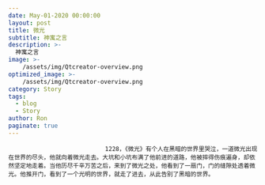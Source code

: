 ```yaml
---
date: May-01-2020 00:00:00
layout: post
title: 微光
subtitle: 神寓之言
description: >-
  神寓之言
image: >-
    /assets/img/Qtcreator-overview.png
optimized_image: >-
    /assets/img/Qtcreator-overview.png
category: Story
tags:
  - blog
  - Story
author: Ron
paginate: true
---
```


							　　1228，《微光》有个人在黑暗的世界里哭泣，一道微光出现在世界的尽头，他就向着微光走去。大坑和小坑布满了他前进的道路，他被摔得伤痕遍身，却依然坚定地走着。当他历尽千辛万苦之后，来到了微光之处，他看到了一扇门，门的缝隙处透着微光。他推开门，看到了一个光明的世界，就走了进去，从此告别了黑暗的世界。
							
							
						